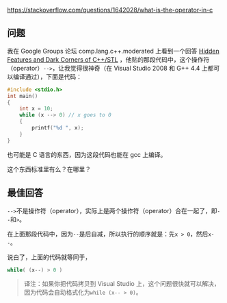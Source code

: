 <https://stackoverflow.com/questions/1642028/what-is-the-operator-in-c>

## 问题

我在 Google Groups 论坛 comp.lang.c++.moderated 上看到一个回答 [Hidden Features and Dark Corners of C++/STL](http://groups.google.com/group/comp.lang.c++.moderated/msg/33f173780d58dd20) ，他贴的那段代码中，这个操作符（operator）`-->`，让我觉得很神奇（在 Visual Studio 2008 和 G++ 4.4 上都可以编译通过），下面是代码：

```c++
#include <stdio.h>
int main()
{
    int x = 10;
    while (x --> 0) // x goes to 0
    {
        printf("%d ", x);
    }
}
```

也可能是 C 语言的东西，因为这段代码也能在 gcc 上编译。

这个东西标准里有么？在哪里？

## 最佳回答

`-->`不是操作符（operator），实际上是两个操作符（operator）合在一起了，即`--`和`>`。

在上面那段代码中，因为`--`是后自减，所以执行的顺序就是：先`x > 0`，然后`x--`。

说白了，上面的代码就等同于，

```c++
while( (x--) > 0 )
```

>译注：如果你把代码拷贝到 Visual Studio 上，这个问题很快就可以解决，因为代码会自动格式化为`while (x-- > 0)`。
